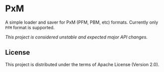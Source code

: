 # PxM

A simple loader and saver for PxM (PFM, PBM, etc) formats. Currently only `PFM` format is supported.

_This project is considered unstable and expected major API changes._

## License

This project is distributed under the terms of Apache License (Version 2.0).
